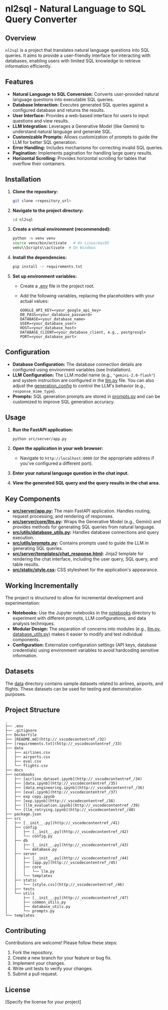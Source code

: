 # nl2sql - Natural Language to SQL Query Converter

## Overview

`nl2sql` is a project that translates natural language questions into SQL queries. It aims to provide a user-friendly interface for interacting with databases, enabling users with limited SQL knowledge to retrieve information efficiently.

## Features

*   **Natural Language to SQL Conversion:** Converts user-provided natural language questions into executable SQL queries.
*   **Database Interaction:** Executes generated SQL queries against a configured database and returns the results.
*   **User Interface:** Provides a web-based interface for users to input questions and view results.
*   **LLM Integration:** Leverages a Generative Model (like Gemini) to understand natural language and generate SQL.
*   **Customizable Prompts:** Allows customization of prompts to guide the LLM for better SQL generation.
*   **Error Handling:** Includes mechanisms for correcting invalid SQL queries.
*   **Pagination:** Implements pagination for handling large query results.
*   **Horizontal Scrolling:** Provides horizontal scrolling for tables that overflow their containers.

## Installation

1.  **Clone the repository:**

    ```bash
    git clone <repository_url>
    ```

2.  **Navigate to the project directory:**

    ```bash
    cd nl2sql
    ```

3.  **Create a virtual environment (recommended):**

    ```bash
    python -m venv venv
    source venv/bin/activate   # On Linux/macOS
    venv\\Scripts\\activate  # On Windows
    ```

4.  **Install the dependencies:**

    ```bash
    pip install -r requirements.txt
    ```

5.  **Set up environment variables:**

    *   Create a [.env](http://_vscodecontentref_/18) file in the project root.
    *   Add the following variables, replacing the placeholders with your actual values:

        ```
        GOOGLE_API_KEY=<your_google_api_key>
        DB_PASS=<your_database_password>
        DATABASE=<your_database_name>
        USER=<your_database_user>
        HOST=<your_database_host>
        DATABASE_CLIENT=<your_database_client, e.g., postgresql>
        PORT=<your_database_port>
        ```

## Configuration

*   **Database Configuration:**  The database connection details are configured using environment variables (see Installation).
*   **LLM Configuration:** The LLM model name (e.g., `"gemini-2.0-flash"`) and system instruction are configured in the [llm.py](http://_vscodecontentref_/19) file.  You can also adjust the [generation_config](http://_vscodecontentref_/20) to control the LLM's behavior (e.g., `response_mime_type`).
*   **Prompts:**  SQL generation prompts are stored in [prompts.py](http://_vscodecontentref_/21) and can be customized to improve SQL generation accuracy.

## Usage

1.  **Run the FastAPI application:**

    ```bash
    python src/server/app.py
    ```

2.  **Open the application in your web browser:**

    *   Navigate to `http://localhost:8000` (or the appropriate address if you've configured a different port).

3.  **Enter your natural language question in the chat input.**

4.  **View the generated SQL query and the query results in the chat area.**

## Key Components

*   **[src/server/app.py](http://_vscodecontentref_/22):**  The main FastAPI application.  Handles routing, request processing, and rendering of responses.
*   **[src/server/core/llm.py](http://_vscodecontentref_/23):**  Wraps the Generative Model (e.g., Gemini) and provides methods for generating SQL queries from natural language.
*   **[src/utils/database_utils.py](http://_vscodecontentref_/24):**  Handles database connections and query execution.
*   **[src/utils/prompts.py](http://_vscodecontentref_/25):**  Contains prompts used to guide the LLM in generating SQL queries.
*   **[src/server/templates/chat_response.html](http://_vscodecontentref_/26):** Jinja2 template for rendering the chat interface, including the user query, SQL query, and table results.
*   **[src/static/style.css](http://_vscodecontentref_/27):** CSS stylesheet for the application's appearance.

## Working Incrementally

The project is structured to allow for incremental development and experimentation:

*   **Notebooks:** Use the Jupyter notebooks in the [notebooks](http://_vscodecontentref_/28) directory to experiment with different prompts, LLM configurations, and data analysis techniques.
*   **Modular Design:** The separation of concerns into modules (e.g., [llm.py](http://_vscodecontentref_/29), [database_utils.py](http://_vscodecontentref_/30)) makes it easier to modify and test individual components.
*   **Configuration:** Externalize configuration settings (API keys, database credentials) using environment variables to avoid hardcoding sensitive information.

## Datasets

The [data](http://_vscodecontentref_/31) directory contains sample datasets related to airlines, airports, and flights. These datasets can be used for testing and demonstration purposes.

## Project Structure

```
.
├── .env
├── .gitignore
├── Dockerfile
├── [README.md](http://_vscodecontentref_/32)
├── [requirements.txt](http://_vscodecontentref_/33)
├── data
│   ├── airlines.csv
│   ├── airports.csv
│   ├── eval.csv
│   └── flights.csv
├── docs
├── notebooks
│   ├── [airline_dataset.ipynb](http://_vscodecontentref_/34)
│   ├── [data.ipynb](http://_vscodecontentref_/35)
│   ├── [data_engineering.ipynb](http://_vscodecontentref_/36)
│   ├── [eval.ipynb](http://_vscodecontentref_/37)
│   ├── exp copy.ipynb
│   ├── [exp.ipynb](http://_vscodecontentref_/38)
│   ├── [llm_evaluation.ipynb](http://_vscodecontentref_/39)
│   └── [llm_retrying.ipynb](http://_vscodecontentref_/40)
├── package.json
├── src
│   ├── [__init__.py](http://_vscodecontentref_/41)
│   ├── config
│   │   ├── [__init__.py](http://_vscodecontentref_/42)
│   │   └── config.py
│   ├── db
│   │   ├── [__init__.py](http://_vscodecontentref_/43)
│   │   └── database.py
│   ├── server
│   │   ├── [__init__.py](http://_vscodecontentref_/44)
│   │   ├── [app.py](http://_vscodecontentref_/45)
│   │   ├── core
│   │   │   └── llm.py
│   │   └── templates
│   ├── static
│   │   └── [style.css](http://_vscodecontentref_/46)
│   ├── tests
│   └── utils
│       ├── [__init__.py](http://_vscodecontentref_/47)
│       ├── common_utils.py
│       ├── database_utils.py
│       └── prompts.py
└── templates
```

## Contributing

Contributions are welcome!  Please follow these steps:

1.  Fork the repository.
2.  Create a new branch for your feature or bug fix.
3.  Implement your changes.
4.  Write unit tests to verify your changes.
5.  Submit a pull request.

## License

[Specify the license for your project]